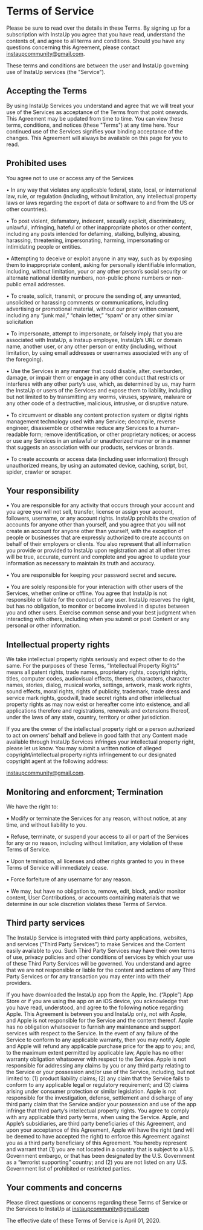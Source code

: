 # Terms of Service

Please be sure to read over the details in these Terms. 
By signing up for a subscription with InstaUp you agree that you have read, understand the contents of,  and agree to all terms and conditions.
Should you have any questions concerning this Agreement, please contact instaupcommunity@gmail.com.

These terms and conditions are between the user and InstaUp governing use of InstaUp services (the "Service").

## Accepting the Terms
By using InstaUp Services you understand and agree that we will treat your use of the Services as acceptance of the Terms from that point onwards.
This Agreement may be updated from time to time. You can view these terms, conditions, and notices (these "Terms") at any time here.
Your continued use of the Services signifies your binding acceptance of the changes.
This Agreement will always be available on this page for you to read.

## Prohibited uses
You agree not to use or access any of the Services
	
  •	In any way that violates any applicable federal, state, local, or international law, rule, or regulation (including, without limitation, any intellectual property laws or laws regarding the export of data or software to and from the US or other countries).

  
  • To post violent, defamatory, indecent, sexually explicit, discriminatory, unlawful, infringing, hateful or other inappropriate photos or other content, including any posts intended for defaming, stalking, bullying, abusing, harassing, threatening, impersonating, harming, impersonating or intimidating people or entities.
  

  • Attempting to deceive or exploit anyone in any way, such as by exposing them to inappropriate content, asking for personally identifiable information, including, without limitation, your or any other person’s social security or alternate national identity numbers, non-public phone numbers or non-public email addresses.
  
  
  • To create, solicit, transmit, or procure the sending of, any unwanted, unsolicited or harassing comments or communications, including advertising or promotional material, without our prior written consent, including any “junk mail,” “chain letter,” “spam” or any other similar solicitation
	
  
  •	To impersonate, attempt to impersonate, or falsely imply that you are associated with InstaUp, a Instaup employee, InstaUp’s URL or domain name, another user, or any other person or entity (including, without limitation, by using email addresses or usernames associated with any of the foregoing).
	
  
  •	Use the Services in any manner that could disable, alter, overburden, damage, or impair them or engage in any other conduct that restricts or interferes with any other party’s use, which, as determined by us, may harm the InstaUp or users of the Services and expose them to liability, including but not limited to by transmitting any worms, viruses, spyware, malware or any other code of a destructive, malicious, intrusive, or disruptive nature.
	
  
  •	To circumvent or disable any content protection system or digital rights management technology used with any Service; decompile, reverse engineer, disassemble or otherwise reduce any Services to a human-readable form; remove identification, or other proprietary notices; or access or use any Services in an unlawful or unauthorized manner or in a manner that suggests an association with our products, services or brands.
	
  
  •	To create accounts or access data (including user information) through unauthorized means, by using an automated device, caching, script, bot, spider, crawler or scraper.
  
  
## Your responsibility
 
 
  •	You are responsible for any activity that occurs through your account and you agree you will not sell, transfer, license or assign your account, followers, username, or any account rights. InstaUp prohibits the creation of accounts for anyone other than yourself, and you agree that you will not create an account for anyone other than yourself, with the exception of people or businesses that are expressly authorized to create accounts on behalf of their employers or clients. You also represent that all information you provide or provided to InstaUp upon registration and at all other times will be true, accurate, current and complete and you agree to update your information as necessary to maintain its truth and accuracy.


  •	You are responsible for keeping your password secret and secure.


  •	You are solely responsible for your interaction with other users of the Services, whether online or offline. You agree that InstaUp is not responsible or liable for the conduct of any user. InstaUp reserves the right, but has no obligation, to monitor or become involved in disputes between you and other users. Exercise common sense and your best judgment when interacting with others, including when you submit or post Content or any personal or other information.

## Intellectual property rights

We take intellectual property rights seriously and expect other to do the same.
For the purposes of these Terms, “Intellectual Property Rights” means all patent rights, trade names, proprietary rights, copyright rights, titles, computer codes, audiovisual effects, themes, characters, character names, stories, dialog, musical works, settings, artwork, mask work rights, sound effects, moral rights, rights of publicity, trademark, trade dress and service mark rights, goodwill, trade secret rights and other intellectual property rights as may now exist or hereafter come into existence, and all applications therefore and registrations, renewals and extensions thereof, under the laws of any state, country, territory or other jurisdiction.

If you are the owner of the intellectual property right or a person authorized to act on owners’ behalf and believe in good faith that any Content made available through InstaUp Services infringes your intellectual property right, please let us know. You may submit a written notice of alleged copyright/intellectual property rights infringement to our designated copyright agent at the following address:

instaupcommunity@gmail.com.

## Monitoring and enforcment; Termination

We have the right to:

• Modify or terminate the Services for any reason, without notice, at any time, and without liability to you.


• Refuse, terminate, or suspend your access to all or part of the Services for any or no reason, including without limitation, any violation of these Terms of Service.


• Upon termination, all licenses and other rights granted to you in these Terms of Service will immediately cease.


• Force forfeiture of any username for any reason.


• We may, but have no obligation to, remove, edit, block, and/or monitor content, User Contributions, or accounts containing materials that we determine in our sole discretion violates these Terms of Service.

## Third party services

The InstaUp Service is integrated with third party applications, websites, and services (“​Third Party Services​”) to make Services and the Content easily available to you. Such Third Party Services may have their own terms of use, privacy policies and other conditions of services by which your use of these Third Party Services will be governed. You understand and agree that we are not responsible or liable for the content and actions of any Third Party Services or for any transaction you may enter into with their providers.

If you have downloaded the InstaUp app from the Apple, Inc. (“Apple”) App Store or if you are using the app on an iOS device, you acknowledge that you have read, understood, and agree to the following notice regarding Apple. This Agreement is between you and InstaUp only, not with Apple, and Apple is not responsible for the Service and the content thereof. Apple has no obligation whatsoever to furnish any maintenance and support services with respect to the Service. In the event of any failure of the Service to conform to any applicable warranty, then you may notify Apple and Apple will refund any applicable purchase price for the app to you; and, to the maximum extent permitted by applicable law, Apple has no other warranty obligation whatsoever with respect to the Service. Apple is not responsible for addressing any claims by you or any third party relating to the Service or your possession and/or use of the Service, including, but not limited to: (1) product liability claims; (2) any claim that the Service fails to conform to any applicable legal or regulatory requirement; and (3) claims arising under consumer protection or similar legislation. Apple is not responsible for the investigation, defense, settlement and discharge of any third party claim that the Service and/or your possession and use of the app infringe that third party’s intellectual property rights. You agree to comply with any applicable third party terms, when using the Service. Apple, and Apple’s subsidiaries, are third party beneficiaries of this Agreement, and upon your acceptance of this Agreement, Apple will have the right (and will be deemed to have accepted the right) to enforce this Agreement against you as a third party beneficiary of this Agreement. You hereby represent and warrant that (1) you are not located in a country that is subject to a U.S. Government embargo, or that has been designated by the U.S. Government as a “terrorist supporting” country; and (2) you are not listed on any U.S. Government list of prohibited or restricted parties.

## Your comments and concerns

Please direct questions or concerns regarding these Terms of Service or the Services to InstaUp at instaupcommunity@gmail.com

The effective date of these Terms of Service is April 01, 2020.

